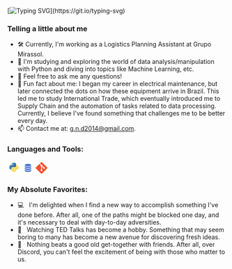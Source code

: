 [![Typing SVG](https://readme-typing-svg.demolab.com?font=Fira+Code&size=22&pause=500&color=37B8FF&center=true&random=false&width=435&lines=Hello+World!+I'm+Gabriel+Nathan+;And+i+very+happy+to+see+here!)](https://git.io/typing-svg)

### Telling a little about me

- 🛠  Currently, I'm working as a Logistics Planning Assistant at Grupo Mirassol.
- 🚀  I'm studying and exploring the world of data analysis/manipulation with Python and diving into topics like Machine Learning, etc.
- 💬  Feel free to ask me any questions!
- 👾  Fun fact about me: I began my career in electrical maintenance, but later connected the dots on how these equipment arrive in Brazil. This led me to study International Trade, which eventually introduced me to Supply Chain and the automation of tasks related to data processing. Currently, I believe I've found something that challenges me to be better every day.
- 📫  Contact me at: [g.n.d2014@gmail.com](mailto:g.n.d2014@gmail.com).

### Languages and Tools:

<code><img height="30" src="https://raw.githubusercontent.com/github/explore/80688e429a7d4ef2fca1e82350fe8e3517d3494d/topics/python/python.png" alt="python"></code>
<code><img height="27" src="https://raw.githubusercontent.com/github/explore/80688e429a7d4ef2fca1e82350fe8e3517d3494d/topics/sql/sql.png" alt="sql"></code>
<code><img height="27" src="https://raw.githubusercontent.com/devicons/devicon/master/icons/git/git-original.svg" alt="git"></code>

### My Absolute Favorites:

- 💻 &nbsp; I'm delighted when I find a new way to accomplish something I've done before. After all, one of the paths might be blocked one day, and it's necessary to deal with day-to-day adversities.
- 📰 &nbsp; Watching TED Talks has become a hobby. Something that may seem boring to many has become a new avenue for discovering fresh ideas.
- 🍕 &nbsp; Nothing beats a good old get-together with friends. After all, over Discord, you can't feel the excitement of being with those who matter to us.

